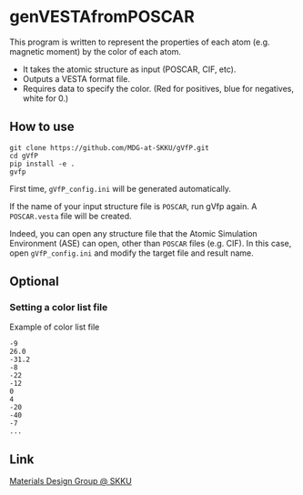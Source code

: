 # genVESTAfromPOSCAR

This program is written to represent the properties of each atom (e.g. magnetic moment) by the color of each atom.
* It takes the atomic structure as input (POSCAR, CIF, etc).
* Outputs a VESTA format file.
* Requires data to specify the color. (Red for positives, blue for negatives, white for 0.)

## How to use

```
git clone https://github.com/MDG-at-SKKU/gVfP.git
cd gVfP
pip install -e .
gvfp
```

First time, `gVfP_config.ini` will be generated automatically.

If the name of your input structure file is `POSCAR`, run gVfp again. A `POSCAR.vesta` file will be created. 

Indeed, you can open any structure file that the Atomic Simulation Environment (ASE) can open, other than `POSCAR` files (e.g. CIF). In this case, open `gVfP_config.ini` and modify the target file and result name.


## Optional
### Setting a color list file
Example of color list file
```
-9
26.0
-31.2
-8
-22
-12
0
4
-20
-40
-7
...
```

## Link
[Materials Design Group @ SKKU](https://sites.google.com/site/jsparkphys/home)
